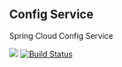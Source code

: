 Config Service
--------------

Spring Cloud Config Service

![](https://reposs.herokuapp.com/?path=CocoaPods/Specs)
[![Build Status](https://travis-ci.org/repocloudsea/config-service.svg?branch=master)](https://travis-ci.org/repocloudsea/config-service)
